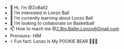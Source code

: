 - 👋 Hi, I’m @ZoBall2
- 👀 I’m interested in Lonzo Ball
- 🌱 I’m currently learning about Lonzo Ball
- 💞️ I’m looking to collaborate on Basketball
- 📫 How to reach me @2.Big.Baller.Lonzo@Gmail.com
- Pronouns- HIM
- ⚡ Fun fact: Lonzo Is My POOKIE BEAR 🍆💦😍

<!---
ZoBall2/ZoBall2 is a ✨ special ✨ repository because its `README.md` (this file) appears on your GitHub profile.
You can click the Preview link to take a look at your changes.
--->
